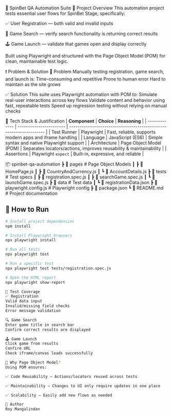 🎰 SpinBet QA Automation Suite
📌 Project Overview
This automation project tests essential user flows for SpinBet Stage, specifically:

✅ User Registration — both valid and invalid inputs

🎯 Game Search — verify search functionality is returning correct results

🕹 Game Launch — validate that games open and display correctly

Built using Playwright and structured with the Page Object Model (POM) for clean, maintainable test logic.

❗ Problem & Solution
🔧 Problem
Manually testing registration, game search, and launch is:
Time-consuming and repetitive
Prone to human error
Hard to maintain as the site grows

✅ Solution
This suite uses Playwright automation with POM to:
Simulate real-user interactions across key flows
Validate content and behavior using fast, repeatable tests
Speed up regression testing without relying on manual checks


 🧰 Tech Stack & Justification
| **Component** | **Choice**              | **Reasoning**                                                      |
| ------------- | ----------------------- | ------------------------------------------------------------------ |
| Test Runner   | Playwright              | Fast, reliable, supports modern apps and iframe handling           |
| Language      | JavaScript (ES6)        | Simple syntax and native Playwright support                        |
| Architecture  | Page Object Model (POM) | Separates locators/actions, improves reusability & maintainability |
| Assertions    | Playwright `expect`     | Built-in, expressive, and reliable                                 |

📦 spinbet-qa-automation
 ┣ 📂 pages                 # Page Object Models
 ┃ ┣ 📜 HomePage.js
 ┃ ┣ 📜 CountryAndCurrency.js
 ┃ ┗ 📜 AccountDetails.js
 ┣ 📂 tests                 # Test specs
 ┃ ┣ 📜 registration.spec.js
 ┃ ┣ 📜 searchGame.spec.js
 ┃ ┗ 📜 launchGame.spec.js
 ┣ 📂 data                  # Test data
 ┃ ┗ 📜 registrationData.json
 ┣ 📜 playwright.config.js  # Playwright config
 ┣ 📜 package.json
 ┗ 📜 README.md             # Project documentation

 
## 🚀 How to Run

```bash
# Install project dependencies
npm install

# Install Playwright browsers
npx playwright install

# Run all tests
npx playwright test

# Run a specific test
npx playwright test tests/registration.spec.js

# Open the HTML report
npx playwright show-report

🧪 Test Coverage
✅ Registration
Valid data input
Invalid/missing field checks
Error message validation

🔍 Game Search
Enter game title in search bar
Confirm correct results are displayed

🕹 Game Launch
Click game from results
Confirm URL
Check iframe/canvas loads successfully

🎯 Why Page Object Model?
Using POM ensures:

✅ Code Reusability — Actions/locators reused across tests

✅ Maintainability — Changes to UI only require updates in one place

✅ Scalability — Easily add new flows as needed

🙋 Author
Roy Mangalindan

